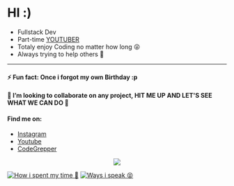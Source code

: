 <!--
**Korak-997/Korak-997** is a ✨ _special_ ✨ repository because its `README.md` (this file) appears on your GitHub profile.

Here are some ideas to get you started:

- 🔭 I’m currently working on ...
- 👯 I’m looking to collaborate on ...
- 🤔 I’m looking for help with ...
- 💬 Ask me about ...
- 📫 How to reach me: ...
- 😄 Pronouns: ...
- ⚡ Fun fact: ...
-->

# HI :)

* Fullstack Dev
* Part-time [YOUTUBER](https://www.youtube.com/channel/UC9j6pieJxlXmpq0k7kV1VDg)
* Totaly enjoy Coding no matter how long 😝
* Always trying to help others 🙂
---------------------------------

#### ⚡ Fun fact: Once i forgot my own Birthday :p

#### 👯 I’m looking to collaborate on any project, HIT ME UP AND LET'S SEE WHAT WE CAN DO  🥰

#### Find me on: 
* [Instagram](https://instagram.com/korak997)
* [Youtube](https://www.youtube.com/channel/UC9j6pieJxlXmpq0k7kV1VDg)
* [CodeGrepper](https://www.codegrepper.com/profile/korak-kurani)

<p align="center">

  <img src="https://github-profile-summary-cards.vercel.app/api/cards/profile-details?username=korak-997&theme=vue"/>

</p>






[![How i spent my time 🙂](https://github-readme-stats.vercel.app/api?username=korak-997&show_icons=true&theme=dark)](https://github.com/korak-997?tab=repositories)
[![Ways i speak 😝 ](https://github-readme-stats.vercel.app/api/top-langs/?username=korak-997&langs_count=8&theme=dark)]([https://github.com/anuraghazra/github-readme-stats](https://github.com/korak-997?tab=repositories))
